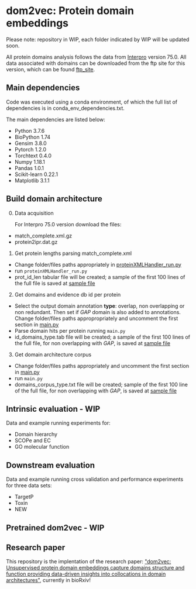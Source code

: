 # dom2vec: Protein domain embeddings
Please note: repository in WIP, each folder indicated by WIP will be updated soon.

All protein domains analysis follows the data from [Interpro](https://www.ebi.ac.uk/interpro/) version 75.0.
All data associated with domains can be downloaded from the ftp site for this version, which can be found [ftp_site](ftp://ftp.ebi.ac.uk/pub/databases/interpro/75.0/).

## Main dependencies
Code was executed using a conda environment, of which the full list of dependencies is in conda_env_dependencies.txt.

The main dependencies are listed below:
* Python 3.7.6
* BioPython 1.74
* Gensim 3.8.0
* Pytorch 1.2.0
* Torchtext 0.4.0
* Numpy 1.18.1
* Pandas 1.0.1
* Scikit-learn 0.22.1
* Matplotlib 3.1.1

## Build domain architecture
0. Data acquisition

   For Interpro 75.0 version download the files:
* match_complete.xml.gz
* protein2ipr.dat.gz

1. Get protein lengths parsing match_complete.xml
* Change folder/files paths appropriately in [proteinXMLHandler_run.py](code/proteinXMLHandler_run.py)
* run `proteinXMLHandler_run.py`
* prot_id_len tabular file will be created; a sample of the first 100 lines of the full file is saved at [sample file](domain_architecture_creation/prot_id_len_sample_100.tab)

2. Get domains and evidence db id per protein
* Select the output domain annotation **type**: overlap, non overlapping or non redundant. Then set if *GAP* domain is also added to annotations. 
  Change folder/files paths appropropriately and uncomment the first section in [main.py](code/main.py) 
* Parse domain hits per protein running `main.py`
* id_domains_type.tab file will be created; a sample of the first 100 lines of the full file, for non overlapping with *GAP*, is saved at [sample file](domain_architecture_creation/id_domains_no_overlap_gap_sample_100.tab)

3. Get domain architecture corpus
* Change folder/files paths appropriately and uncomment the first section in [main.py](code/main.py)
* run `main.py`
* domains_corpus_type.txt file will be created; sample of the first 100 line of the full file, for non overlapping with *GAP*, is saved at [sample file](domain_architecture_creation/domains_corpus_no_overlap_gap_sample_100.txt)

## Intrinsic evaluation - WIP
Data and example running experiments for:
* Domain hierarchy
* SCOPe and EC
* GO molecular function

## Downstream evaluation
Data and example running cross validation and performance experiments for three data sets:
* TargetP
* Toxin
* NEW

## Pretrained dom2vec - WIP

## Research paper
This repository is the implentation of the research paper: ["dom2vec: Unsupervised protein domain embeddings capture domains structure and function providing data-driven insights into collocations in domain architectures"](https://www.biorxiv.org/content/10.1101/2020.03.17.995498v2), currently in bioRxiv!
